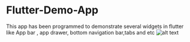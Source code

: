 # Flutter-Demo-App
This app has been programmed to demonstrate several widgets in flutter like App bar , app drawer, bottom navigation bar,tabs and etc
![alt text](https://imgur.com/GvJ0GWk)





